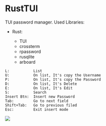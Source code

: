 # RustTUI

TUI password manager.
Used Libraries:
* Rust:

  * TUI
  * crossterm
  * rpassword
  * rusqlite
  * arboard
  
```
L:           List
U:           On list, It's copy the Username
P:           On list, It's copy the Password
D:           On list, It's Delete
E:           On list, It's Edit
S:           Search
Insert Btn:  Insert new Password
Tab:         Go to next field
Shift+Tab:   Go to previous filed
Esc:         Exit insert mode
``` 
 
![](https://img.shields.io/tokei/lines/github/cppshizoidS/RustTUI)
